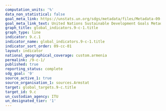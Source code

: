 ```yaml
---
computation_units: '%'
data_non_statistical: false
goal_meta_link: https://unstats.un.org/sdgs/metadata/files/Metadata-09-0C-01.pdf
goal_meta_link_text: United Nations Sustainable Development Goals Metadata (pdf 663kB)
graph_title: global_indicators.9-c-1.title
graph_type: line
indicator: 9.c.1
indicator_name: global_indicators.9-c-1.title
indicator_sort_order: 09-cc-01
layout: indicator
national_geographical_coverage: custom.armenia
permalink: /9-c-1/
published: true
reporting_status: complete
sdg_goal: '9'
source_active_1: true
source_organisation_1: sources.Armstat
target: global_targets.9-c.title
target_id: 9.c
un_custodian_agency: ITU
un_designated_tier: '1'
---
```

